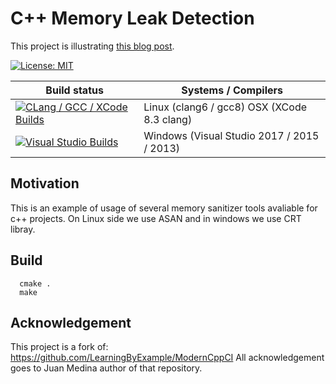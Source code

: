 # C++ Memory Leak Detection

This project is illustrating [this blog post](https://mercuriete.github.io/article/detecting-memory-leaks).

[![License: MIT](https://img.shields.io/badge/License-MIT-blue.svg)](/LICENSE)

| Build status          | Systems / Compilers         |
| ------------- | ------------------------------------------ |
| [![CLang  / GCC / XCode Builds](https://travis-ci.org/mercuriete/cpp-memory-leak-detection.svg?branch=master)](https://travis-ci.org/mercuriete/cpp-memory-leak-detection) | Linux (clang6  / gcc8) OSX (XCode 8.3 clang) |
| [![Visual Studio Builds](https://ci.appveyor.com/api/projects/status/vo9c1lxd90w87mr9?svg=true)](https://ci.appveyor.com/project/mercuriete/cpp-memory-leak-detection)       | Windows (Visual Studio 2017 / 2015 / 2013)  |

## Motivation
This is an example of usage of several memory sanitizer tools avaliable for c++ projects.
On Linux side we use ASAN and in windows we use CRT libray.

## Build

```shell
  cmake .
  make
```

## Acknowledgement

This project is a fork of: https://github.com/LearningByExample/ModernCppCI
All acknowledgement goes to Juan Medina author of that repository.

